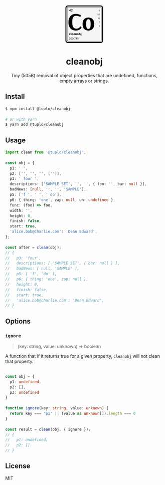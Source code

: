 <br />
<div align="center">
  <img src="logo.png" alt="Logo" width="120" height="120">
  <h1 align="center">cleanobj</h3>
  <p align="center">Tiny (505B) removal of object properties that are undefined, functions, empty arrays or strings.</p>
</div>

## Install

```bash
$ npm install @tuplo/cleanobj

# or with yarn
$ yarn add @tuplo/cleanobj
```

## Usage

```typescript
import clean from '@tuplo/cleanobj';

const obj = {
  p1: ' ',
  p2: ['', '', '', ['']],
  p3: ' four ',
  descriptions: ['SAMPLE SET', '', '', { foo: '', bar: null }],
  badNews: [null, '', '', 'SAMPLE'],
  p5: ['f ', ' ', ' do'],
  p6: { thing: 'one', zap: null, un: undefined },
  func: (foo) => foo,
  width: '',
  height: 0,
  finish: false,
  start: true,
  'alice.bob@charlie.com': 'Dean Edward',
};

const after = clean(obj);
// {
//   p3: 'four',
//   descriptions: [ 'SAMPLE SET', { bar: null } ],
//   badNews: [ null, 'SAMPLE' ],
//   p5: [ 'f', 'do' ],
//   p6: { thing: 'one', zap: null },
//   height: 0,
//   finish: false,
//   start: true,
//   'alice.bob@charlie.com': 'Dean Edward',
// }
```

## Options

### `ignore`

> (key: string, value: unknown) => boolean

A function that if it returns true for a given property, `cleanobj` will not clean that property.

```typescript

const obj = {
  p1: undefined,
  p2: [],
  p3: undefined
}

function ignore(key: string, value: unknown) {
  return key === 'p1' || (value as unknown[]).length === 0
}

const result = clean(obj, { ignore });
// {
//   p1: undefined,
//   p2: []
// }

```

## License

MIT
